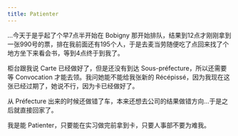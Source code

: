 ```yaml
---
title: Patienter
---
```


...今天于是乎起了个早7点半开始在 Bobigny 那开始排队，结果到12点才刚刚拿到一张990号的票，排在我前面还有195个人，于是去麦当劳随便吃了点回来找了个地方坐下来看会书，等到4点终于到我了。

柜台跟我说 Carte 已经做好了，但是还没有到达 Sous-préfecture，所以还需要等 Convocation 才能去领。我问她能不能给我张新的 Récépissé，因为我现在这张已经过期了，她说不行，因为卡已经做好了。

从 Préfecture 出来的时候还做错了车，本来还想去公司的结果做错方向...于是之后就直接回家了。

我是能 Patienter，只要能在实习做完前拿到卡，只要人事部不要为难我。
